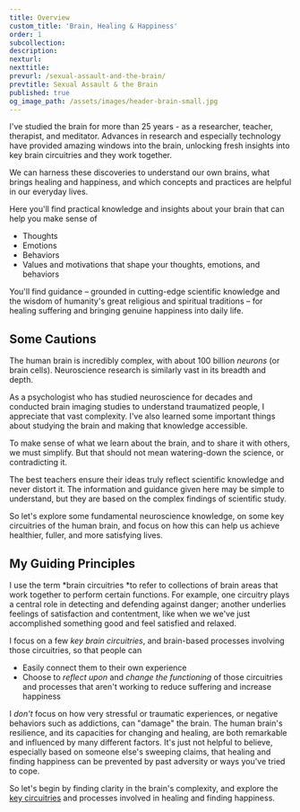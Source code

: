 ```yaml
---
title: Overview
custom_title: 'Brain, Healing & Happiness'
order: 1
subcollection:
description:
nexturl:
nexttitle:
prevurl: /sexual-assault-and-the-brain/
prevtitle: Sexual Assault & the Brain
published: true
og_image_path: /assets/images/header-brain-small.jpg
---
```



I've studied the brain for more than 25 years - as a researcher, teacher, therapist, and meditator. Advances in research and especially technology have provided amazing windows into the brain, unlocking fresh insights into key brain circuitries and they work together.

We can harness these discoveries to understand our own brains, what brings healing and happiness, and which concepts and practices are helpful in our everyday lives.

Here you'll find practical knowledge and insights about your brain that can help you make sense of

* Thoughts
* Emotions
* Behaviors
* Values and motivations that shape your thoughts, emotions, and behaviors

You'll find guidance – grounded in cutting-edge scientific knowledge and the wisdom of humanity's great religious and spiritual traditions – for healing suffering and bringing genuine happiness into daily life.

## Some Cautions

The human brain is incredibly complex, with about 100 billion *neurons* (or brain cells). Neuroscience research is similarly vast in its breadth and depth.

As a psychologist who has studied neuroscience for decades and conducted brain imaging studies to understand traumatized people, I appreciate that vast complexity. I've also learned some important things about studying the brain and making that knowledge accessible.

To make sense of what we learn about the brain, and to share it with others, we must simplify. But that should not mean watering-down the science, or contradicting it.

The best teachers ensure their ideas truly reflect scientific knowledge and never distort it. The information and guidance given here may be simple to understand, but they are based on the complex findings of scientific study.

So let's explore some fundamental neuroscience knowledge, on some key circuitries of the human brain, and focus on how this can help us achieve healthier, fuller, and more satisfying lives.

## My Guiding Principles

I use the term *brain circuitries&nbsp;*to refer to collections of brain areas that work together to perform certain functions. For example, one circuitry plays a central role in detecting and defending against danger; another underlies feelings of satisfaction and contentment, like when we we've just accomplished something good and feel satisfied and relaxed.

I focus on a few *key brain circuitries*, and brain-based processes involving those circuitries, so that people can

* Easily connect them to their own experience
* Choose to *reflect upon* and *change the functioning*&nbsp;of those circuitries and processes that aren't working to reduce suffering and increase happiness

I *don't* focus on how very stressful or traumatic experiences, or negative behaviors such as addictions, can "damage" the brain. The human brain's resilience, and its capacities for changing and healing, are both remarkable and influenced by many different factors. It's just not helpful to believe, especially based on someone else's sweeping claims, that healing and finding happiness can be prevented by past adversity or ways you've tried to cope.

So let's begin by finding clarity in the brain's complexity, and explore the [key circuitries](/brain-healing-and-happiness/key-brain-circuitries/) and processes involved in healing and finding happiness.